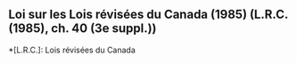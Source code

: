 ## Loi sur les Lois révisées du Canada (1985) (L.R.C. (1985), ch. 40 (3e suppl.))
  *[L.R.C.]: Lois révisées du Canada

